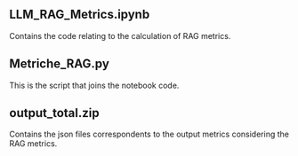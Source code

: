 ## LLM_RAG_Metrics.ipynb

Contains the code relating to the calculation of RAG metrics.

## Metriche_RAG.py

This is the script that joins the notebook code.

## output_total.zip

Contains the json files correspondents to the output metrics considering the RAG metrics.

